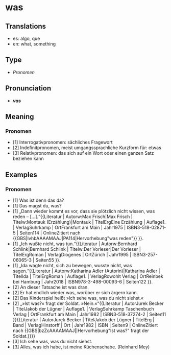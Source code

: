 # was
## Translations
- es: algo, que
- en: what, something
## Type
- _Pronomen_
## Pronunciation
- **_vas_**
## Meaning
### Pronomen
- [1] Interrogativpronomen: sächliches Fragewort
- [2] Indefinitpronomen, meist umgangssprachliche Kurzform für: etwas
- [3] Relativpronomen: das sich auf ein Wort oder einen ganzen Satz beziehen kann
## Examples
### Pronomen
- [1] Was ist denn das da?
- [1] Das magst du, was?
- [1] „Dann wieder kommt es vor, dass sie plötzlich nicht wissen, was reden – […].“<ref>{{Literatur | Autorw:Max Frisch|Max Frisch | Titelw:Montauk (Erzählung)|Montauk | TitelErgEine Erzählung | Auflage1. | VerlagSuhrkamp | OrtFrankfurt am Main | Jahr1975 | ISBN3-518-02871-5 | Seiten114 | OnlineZitiert nach {{GBS|IvhbAAAAMAAJ|PA114|Hervorhebung"was reden"}} }}.</ref>
- [1] „Ich wußte nicht, was tun.“<ref>{{Literatur | Autorw:Bernhard Schlink|Bernhard Schlink | Titelw:Der Vorleser|Der Vorleser | TitelErgRoman | VerlagDiogenes | OrtZürich | Jahr1995 | ISBN3-257-06065-3 | Seiten55 }}.</ref>
- [1] „Ida wagte nicht, sich zu bewegen, wusste nicht, was sagen.“<ref>{{Literatur | Autorw:Katharina Adler (Autorin)|Katharina Adler | TitelIda | TitelErgRoman | Auflage1. | VerlagRowohlt Verlag | OrtReinbek bei Hamburg | Jahr2018 | ISBN978-3-498-00093-6 | Seiten122 }}.</ref>
- [2] An dieser Tatsache ist was dran.
- [2] Er hat endlich wieder was, worüber er sich ärgern kann.
- [2] Das Kinderspiel heißt »Ich sehe was, was du nicht siehst.«
- [2] „»Ist was?« fragt der Soldat. »Nein.«“<ref>{{Literatur | AutorJurek Becker | TitelJakob der Lügner | Auflage1. | VerlagSuhrkamp Taschenbuch Verlag | OrtFrankfurt am Main | Jahr1982 | ISBN3-518-37274-2 | Seiten11 }}</ref><ref>{{Literatur | AutorJurek Becker | TitelJakob der Lügner | TitelErg | Band | VerlagHinstorff | Ort | Jahr1982 | ISBN | Seiten9 | OnlineZitiert nach {{GBS|bzZcAAAAMAAJ||Hervorhebung"Ist was?" fragt der Soldat.}}}}</ref>
- [3] Ich sehe was, was du nicht siehst.
- [3] Alles, was ich habe, ist meine Küchenschabe. (Reinhard Mey)
